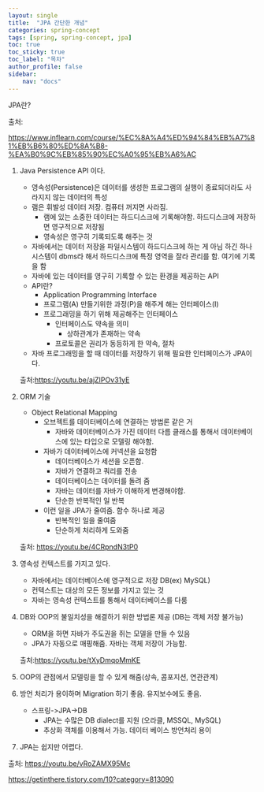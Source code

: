 ```yaml
---
layout: single
title:  "JPA 간단한 개념"
categories: spring-concept
tags: [spring, spring-concept, jpa]
toc: true
toc_sticky: true
toc_label: "목차"
author_profile: false
sidebar:
    nav: "docs"
---
```






JPA란?

출처:

<https://www.inflearn.com/course/%EC%8A%A4%ED%94%84%EB%A7%81%EB%B6%80%ED%8A%B8-%EA%B0%9C%EB%85%90%EC%A0%95%EB%A6%AC>



1. Java Persistence API 이다.

   - 영속성(Persistence)은 데이터를 생성한 프로그램의 실행이 종료되더라도 사라지지 않는 데이터의 특성
   - 램은 휘발성 데이터 저장. 컴퓨터 꺼지면 사라짐. 
     - 램에 있는 소중한 데이터는 하드디스크에 기록해야함. 하드디스크에 저장하면 영구적으로 저장됨
     - 영속성은 영구히 기록되도록 해주는 것
   - 자바에서는 데이터 저장을 파일시스템이 하드디스크에 하는 게 아님 하긴 하나 시스템이 dbms라 해서 하드디스크에 특정 영역을 잘라 관리를 함. 여기에 기록을 함
   - 자바에 있는 데이터를 영구히 기록할 수 있는 환경을 제공하는 API
   - API란?
     - Application Programming Interface
     - 프로그램(A) 만들기위한 과정(P)을 해주게 해는 인터페이스(I)
     - 프로그래밍을 하기 위해 제공해주는 인터페이스
       - 인터페이스도 약속을 의미
         - 상하관계가 존재하는 약속
       - 프로토콜은 권리가 동등하게 한 약속, 절차
   - 자바 프로그래밍을 할 때 데이터를 저장하기 위해 필요한 인터페이스가 JPA이다.

   출처:<https://youtu.be/ajZIPOv31yE>

2. ORM 기술

   - Object Relational Mapping
     - 오브젝트를 데이터베이스에 연결하는 방법론 같은 거
       - 자바와 데이터베이스가 가진 데이터 다름 클래스를 통해서 데이터베이스에 있는 타입으로 모델링 해야함.
     - 자바가 데이터베이스에 커넥션을 요청함
       - 데이터베이스가 세션을 오픈함. 
       - 자바가 연결하고 쿼리를 전송
       - 데이터베이스는 데이터를 돌려 줌
       - 자바는 데이터를 자바가 이해하게 변경해야함.
       - 단순한 반복적인 일 반복 
     - 이런 일을 JPA가 줄여줌. 함수 하나로 제공
       - 반복적인 일을 줄여줌
       - 단순하게 처리하게 도와줌

   출처: <https://youtu.be/4CRpndN3tP0>

3. 영속성 컨텍스트를 가지고 있다.

   - 자바에서는 데이터베이스에 영구적으로 저장 DB(ex) MySQL)
   - 컨텍스트는 대상의 모든 정보를 가지고 있는 것
   - 자바는 영속성 컨텍스트를 통해서 데이터베이스를 다룸 

4. DB와 OOP의 불일치성을 해결하기 위한 방법론 제공 (DB는 객체 저장 불가능)

   - ORM을 하면 자바가 주도권을 쥐는 모델을 만들 수 있음
   - JPA가 자동으로 매핑해줌. 자바는 객체 저장이 가능함.
   
   출처:<https://youtu.be/tXyDmqoMmKE>
   
5. OOP의 관점에서 모델링을 할 수 있게 해줌(상속, 콤포지션, 연관관계)

6. 방언 처리가 용이하며 Migration 하기 좋음. 유지보수에도 좋음.

   - 스프링->JPA->DB
     - JPA는 수많은 DB dialect를 지원 (오라클, MSSQL, MySQL)
     - 추상화 객체를 이용해서 가능. 데이터 베이스 방언처리 용이

7.  JPA는 쉽지만 어렵다.

출처: <https://youtu.be/vRoZAMX95Mc>

<https://getinthere.tistory.com/10?category=813090>